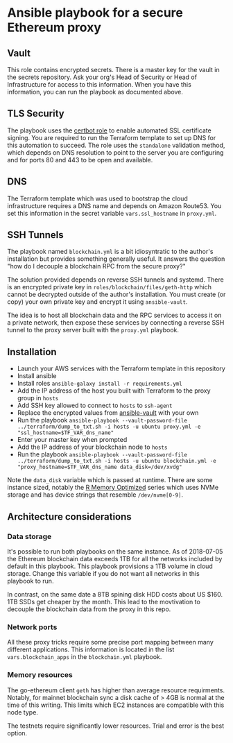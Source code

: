 # Ansible playbook for a secure Ethereum proxy

## Vault

This role contains encrypted secrets. There is a master key for the vault in the secrets repository. Ask your org's Head of Security or Head of Infrastructure for access to this information. When you have this information, you can run the playbook as documented above.

## TLS Security
The playbook uses the [certbot role](https://github.com/geerlingguy/ansible-role-certbot) to enable automated SSL certificate signing. You are required to run the Terraform template to set up DNS for this automation to succeed. The role uses the `standalone` validation method, which depends on DNS resolution to point to the server you are configuring and for ports 80 and 443 to be open and available.


## DNS

The Terraform template which was used to bootstrap the cloud infrastructure requires a DNS name and depends on Amazon Route53. You set this information in the secret variable `vars.ssl_hostname` in `proxy.yml`.

## SSH Tunnels

The playbook named `blockchain.yml` is a bit idiosyntratic to the author's installation but provides something generally useful. It answers the question "how do I decouple a blockchain RPC from the secure proxy?"

The solution provided depends on reverse SSH tunnels and systemd. There is an encrypted private key in `roles/blockchain/files/geth-http` which cannot be decrypted outside of the author's installation. You must create (or copy) your own private key and encrypt it using `ansible-vault`.

The idea is to host all blockchain data and the RPC services to access it on a private network, then expose these services by connecting a reverse SSH tunnel to the proxy server built with the `proxy.yml` playbook.

## Installation

* Launch your AWS services with the Terraform template in this repository
* Install ansible
* Install roles `ansible-galaxy install -r requirements.yml`
* Add the IP address of the host you built with Terraform to the proxy group in `hosts`
* Add SSH key allowed to connect to `hosts` to `ssh-agent`
* Replace the encrypted values from [ansible-vault](https://docs.ansible.com/ansible/2.4/vault.html) with your own
* Run the playbook `ansible-playbook --vault-password-file ../terraform/dump_to_txt.sh -i hosts -u ubuntu proxy.yml -e "ssl_hostname=$TF_VAR_dns_name"`
* Enter your master key when prompted
* Add the IP address of your blockchain node to `hosts`
* Run the playbook `ansible-playbook --vault-password-file ../terraform/dump_to_txt.sh -i hosts -u ubuntu blockchain.yml -e "proxy_hostname=$TF_VAR_dns_name data_disk=/dev/xvdg"`

Note the `data_disk` variable which is passed at runtime. There are some instance sized, notably the [R Memory Optimized](https://aws.amazon.com/ec2/instance-types/) series which uses NVMe storage and has device strings that resemble `/dev/nvme[0-9]`.

## Architecture considerations

### Data storage

It's possible to run both playbooks on the same instance. As of 2018-07-05 the Ethereum blockchain data exceeds 1TB for all the networks included by default in this playbook. This playbook provisions a 1TB volume in cloud storage. Change this variable if you do not want all networks in this playbook to run.

In contrast, on the same date a 8TB spining disk HDD costs about US $160. 1TB SSDs get cheaper by the month. This lead to the movtivation to decouple the blockchain data from the proxy in this repo.

### Network ports

All these proxy tricks require some precise port mapping between many different applications. This information is located in the list `vars.blockchain_apps` in the `blockchain.yml` playbook.

### Memory resources

The go-ethereum client `geth` has higher than average resource requirments. Notably, for mainnet blockchain sync a disk cache of > 4GB is normal at the time of this writing. This limits which EC2 instances are compatible with this node type.

The testnets require significantly lower resources. Trial and error is the best option.

